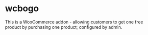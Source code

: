 # wcbogo
This is a WooCommerce addon - allowing customers to get one free product by purchasing one product; configured by admin.

